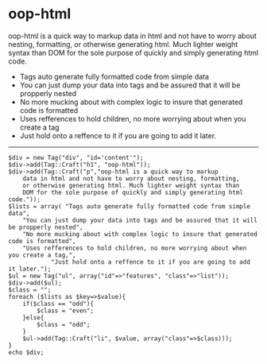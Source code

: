 # oop-html #

oop-html is a quick way to markup data in html and not have to worry about nesting, formatting, or otherwise generating html. Much lighter weight syntax than DOM for the sole purpose of quickly and simply generating html code.

  * Tags auto generate fully formatted code from simple data
  * You can just dump your data into tags and be assured that it will be propperly nested
  * No more mucking about with complex logic to insure that generated code is formatted
  * Uses refferences to hold children, no more worrying about when you create a tag
  * Just hold onto a reffence to it if you are going to add it later.


---


```
$div = new Tag("div", "id='content'");
$div->add(Tag::Craft("h1", "oop-html"));
$div->add(Tag::Craft("p","oop-html is a quick way to markup 
	data in html and not have to worry about nesting, formatting, 
	or otherwise generating html. Much lighter weight syntax than 
	DOM for the sole purpose of quickly and simply generating html code."));
$lists = array(	"Tags auto generate fully formatted code from simple data",
	"You can just dump your data into tags and be assured that it will be propperly nested",
	"No more mucking about with complex logic to insure that generated code is formatted",
	"Uses refferences to hold children, no more worrying about when you create a tag,",
			"Just hold onto a reffence to it if you are going to add it later.");
$ul = new Tag("ul", array("id"=>"features", "class"=>"list"));
$div->add($ul);
$class = "";
foreach ($lists as $key=>$value){
	if($class == "odd"){
		$class = "even";
	}else{
		$class = "odd";
	}
	$ul->add(Tag::Craft("li", $value, array("class"=>$class)));
}
echo $div;
```